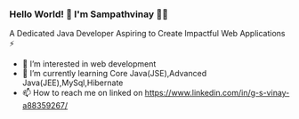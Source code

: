 ### Hello World! 👋 I'm Sampathvinay 👨‍💻
A Dedicated Java Developer Aspiring to Create Impactful Web Applications ⚡

- 👀 I’m interested in web development
- 🌱 I’m currently learning Core Java(JSE),Advanced Java(JEE),MySql,Hibernate
- 📫 How to reach me on linked on https://www.linkedin.com/in/g-s-vinay-a88359267/

<!---
sampath13-12/sampath13-12 is a ✨ special ✨ repository because its `README.md` (this file) appears on your GitHub profile.
You can click the Preview link to take a look at your changes.
--->
